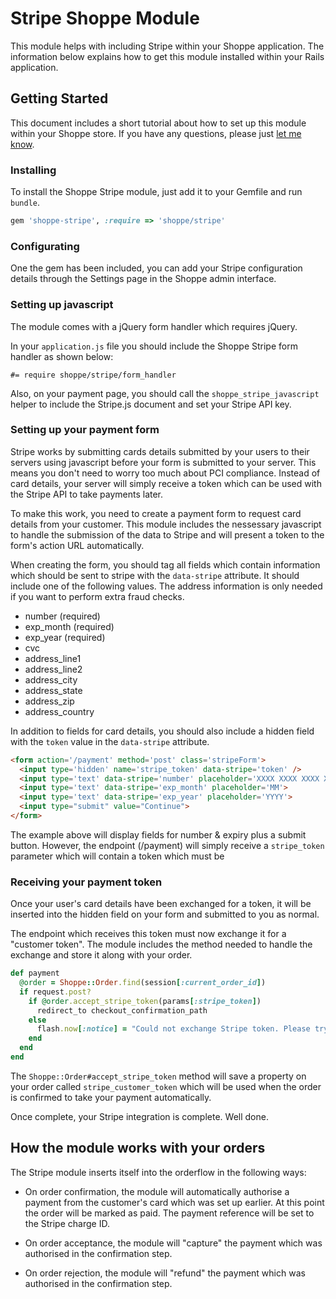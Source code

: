 # Stripe Shoppe Module

This module helps with including Stripe within your Shoppe application. The 
information below explains how to get this module installed within your Rails
application.

## Getting Started

This document includes a short tutorial about how to set up this module within your
Shoppe store. If you have any questions, please just
[let me know](http://twitter.com/adamcooke).

### Installing

To install the Shoppe Stripe module, just add it to your Gemfile and run `bundle`.

```ruby
gem 'shoppe-stripe', :require => 'shoppe/stripe'
```

### Configurating

One the gem has been included, you can add your Stripe configuration details through the
Settings page in the Shoppe admin interface.

### Setting up javascript

The module comes with a jQuery form handler which requires jQuery.

In your `application.js` file you should include the Shoppe Stripe form handler as
shown below:

```
#= require shoppe/stripe/form_handler
```

Also, on your payment page, you should call the `shoppe_stripe_javascript` helper to
include the Stripe.js document and set your Stripe API key. 

### Setting up your payment form

Stripe works by submitting cards details submitted by your users to their servers using
javascript before your form is submitted to your server. This means you don't need
to worry too much about PCI compliance. Instead of card details, your server will
simply receive a token which can be used with the Stripe API to take payments later.

To make this work, you need to create a payment form to request card details from your
customer. This module includes the nessessary javascript to handle the submission of
the data to Stripe and will present a token to the form's action URL automatically.

When creating the form, you should tag all fields which contain information which
should be sent to stripe with the `data-stripe` attribute. It should include one of the
following values. The address information is only needed if you want to perform extra
fraud checks.

* number (required)
* exp_month (required)
* exp_year (required)
* cvc
* address_line1
* address_line2
* address_city
* address_state
* address_zip
* address_country

In addition to fields for card details, you should also include a hidden field with the
`token` value in the `data-stripe` attribute.

```html
<form action='/payment' method='post' class='stripeForm'>
  <input type='hidden' name='stripe_token' data-stripe='token' />
  <input type='text' data-stripe='number' placeholder='XXXX XXXX XXXX XXXX'>
  <input type='text' data-stripe='exp_month' placeholder='MM'>
  <input type='text' data-stripe='exp_year' placeholder='YYYY'>
  <input type="submit" value="Continue">
</form>
```

The example above will display fields for number & expiry plus a submit button.
However, the endpoint (/payment) will simply receive a `stripe_token` parameter which
will contain a token which must be 

### Receiving your payment token

Once your user's card details have been exchanged for a token, it will be inserted
into the hidden field on your form and submitted to you as normal.

The endpoint which receives this token must now exchange it for a "customer token".
The module includes the method needed to handle the exchange and store it along with
your order.

```ruby
def payment
  @order = Shoppe::Order.find(session[:current_order_id])
  if request.post?
    if @order.accept_stripe_token(params[:stripe_token])
      redirect_to checkout_confirmation_path
    else
      flash.now[:notice] = "Could not exchange Stripe token. Please try again."
    end
  end
end
```

The `Shoppe::Order#accept_stripe_token` method will save a property on your order 
called `stripe_customer_token` which will be used when the order is confirmed to take
your payment automatically.

Once complete, your Stripe integration is complete. Well done.

## How the module works with your orders

The Stripe module inserts itself into the orderflow in the following ways:

* On order confirmation, the module will automatically authorise a payment from the
  customer's card which was set up earlier. At this point the order will be marked
  as paid. The payment reference will be set to the Stripe charge ID.

* On order acceptance, the module will "capture" the payment which was authorised 
  in the confirmation step.

* On order rejection, the module will "refund" the payment which was authorised in the
  confirmation step.  
